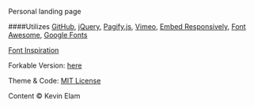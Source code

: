 Personal landing page

####Utilizes
[GitHub](https://github.com), [jQuery](https://github.com/jquery/jquery), [Pagify.js](https://github.com/cmPolis/Pagify), [Vimeo](https://vimeo.com), [Embed Responsively](https://github.com/jeffehobbs/embedresponsively), [Font Awesome](https://fortawesome.github.io/Font-Awesome/), [Google Fonts](https://www.google.com/fonts/)

[Font Inspiration](https://femmebot.github.io/google-type/)

Forkable Version: [here](#)

Theme & Code: [MIT License](http://www.opensource.org/licenses/mit-license.php)

Content &copy; Kevin Elam




